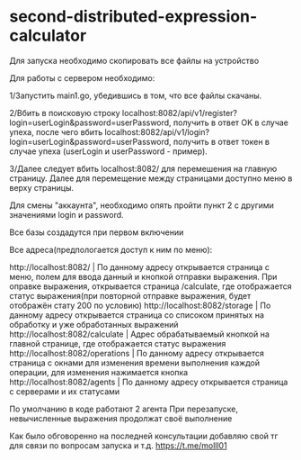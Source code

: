 # second-distributed-expression-calculator
Для запуска необходимо скопировать все файлы на устройство

Для работы с сервером необходимо:

1/Запустить main1.go, убедившись в том, что все файлы скачаны.

2/Вбить в поисковую строку localhost:8082/api/v1/register?login=userLogin&password=userPassword, получить в ответ OK в случае упеха, после чего вбить localhost:8082/api/v1/login?login=userLogin&password=userPassword, получить в ответ токен в случае упеха (userLogin и userPassword - пример).

3/Далее следует вбить localhost:8082/ для перемешения на главную страницу. Далее для перемещение между страницами доступно меню в верху страницы.

Для смены "аккаунта", необходимо опять пройти пункт 2 с другими значениями login и password.

Все базы создадутся при первом включении

Все адреса(предпологается доступ к ним по меню):

http://localhost:8082/ | По данному адресу открывается страница с меню, полем для ввода данный и кнопкой отправки выражения. При оправке выражения, открывается страница /calculate, где отображается статус выражения(при повторной отправке выражения, будет отображён стату 200 по условию) http://localhost:8082/storage | По данному адресу открывается страница со списоком принятых на обработку и уже обработанных выражений http://localhost:8082/calculate | Адрес обрабатываемый кнопкой на главной странице, где отображается статус выражения http://localhost:8082/operations | По данному адресу открывается страница с окнами для изменения времени выполнения каждой операции, для изменения нажимается кнопка http://localhost:8082/agents | По данному адресу открывается страница с серверами и их статусами

По умолчанию в коде работают 2 агента При перезапуске, невычисленные выражения продолжат своё выполнение

Как было обговоренно на последней консультации добавляю свой тг для связи по вопросам запуска и т.д. https://t.me/molll01
